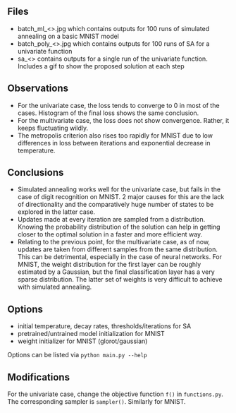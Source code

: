 ## Files

- batch_ml_<>.jpg which contains outputs for 100 runs of simulated annealing on a basic MNIST model
- batch_poly_<>.jpg which contains outputs for 100 runs of SA for a univariate function
- sa_<> contains outputs for a single run of the univariate function. Includes a gif to show the proposed solution at each step

## Observations

- For the univariate case, the loss tends to converge to 0 in most of the cases. Histogram of the final loss shows the same conclusion.
- For the multivariate case, the loss does not show convergence. Rather, it keeps fluctuating wildly.
- The metropolis criterion also rises too rapidly for MNIST due to low differences in loss between iterations and exponential decrease in temperature.

## Conclusions
- Simulated annealing works well for the univariate case, but fails in the case of digit recognition on MNIST. 2 major causes for this are the lack of directionality and the comparatively huge number of states to be explored in the latter case.
- Updates made at every iteration are sampled from a distribution. Knowing the probability distribution of the solution can help in getting closer to the optimal solution in a faster and more efficient way.
- Relating to the previous point, for the multivariate case, as of now, updates are taken from different samples from the same distribution. This can be detrimental, especially in the case of neural networks. For MNIST, the weight distribution for the first layer can be roughly estimated by a Gaussian, but the final classification layer has a very sparse distribution. The latter set of weights is very difficult to achieve with simulated annealing.

## Options
- initial temperature, decay rates, thresholds/iterations for SA
- pretrained/untrained model initialization for MNIST
- weight initializer for MNIST (glorot/gaussian)

Options can be listed via `python main.py --help`

## Modifications
For the univariate case, change the objective function `f()` in `functions.py`. The corresponding sampler is `sampler()`.
Similarly for MNIST.
